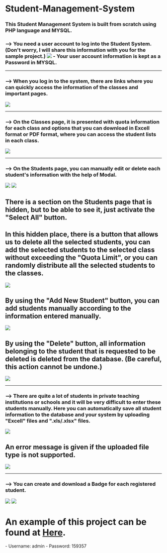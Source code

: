 # Student-Management-System

<h3>This Student Management System is built from scratch using PHP language and MYSQL.</h3>

<h3>--> You need a user account to log into the Student System. (Don't worry, I will share this information with you for the sample project.) 
<img src="img/1.png">
- Your user account information is kept as a <b>Password</b> in MYSQL.
<hr>
<h3>--> When you log in to the system, there are links where you can quickly access the information of the classes and important pages.</h3>
<img src="img/2.png">
<hr>
<h3>--> On the Classes page, it is presented with quota information for each class and options that you can download in <b>Excell</b> format or <b>PDF</b> format, where you can access the student lists in each class.</h3>
<img src="img/3.png">
<hr>
<h3>--> On the Students page, you can manually edit or delete each student's information with the help of Modal.</h3>
<img src="img/5.png">
<img src="img/7.png">
<h2>There is a section on the Students page that is hidden, but to be able to see it, just activate the "Select All" button.</h2>
<h2>In this hidden place, there is a button that allows us to delete all the selected students, you can add the selected students to the selected class without exceeding the "Quota Limit", or you can randomly distribute all the selected students to the classes.</h2>
<img src="img/4.5.png">
<h2>By using the "Add New Student" button, you can add students manually according to the information entered manually.</h2>
<img src="img/6.png">
<h2>By using the "Delete" button, all information belonging to the student that is requested to be deleted is deleted from the database. (Be careful, this action cannot be undone.)</h2>
<img src="img/7.png">
<hr>
<h3>--> There are quite a lot of students in private teaching institutions or schools and it will be very difficult to enter these students manually. Here you can automatically save all student information to the database and your system by uploading "Excell" files and ".xls/.xlsx" files.</h3>
<img src="img/8.png">
<h2>An error message is given if the uploaded file type is not supported.</h2>
<img src="img/9,1.png">
<hr>
<h3>--> You can create and download a Badge for each registered student.</h3>
<img src="img/9.png">
<img src="img/10.png">
<br>
<h1>An example of this project can be found at <a href="">Here</a>.</h1>
- Username: admin
- Password: 159357
